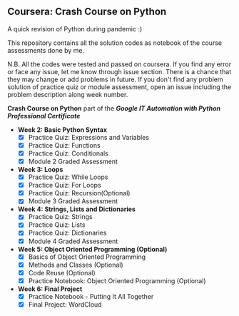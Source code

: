 Coursera: Crash Course on Python
----------------------------------

A quick revision of Python during pandemic :)

This repository contains all the solution codes as notebook of the course assessments done by me.

N.B. All the codes were tested and passed on coursera. If you find any error or face any issue, let me know through issue section. There is a chance that they may change or add problems in future. If you don't find any problem solution of practice quiz or module assessment, open an issue including the problem description along week number.


**Crash Course on Python** part of the ***Google IT Automation with Python Professional Certificate***


  - **Week 2: Basic Python Syntax**    
    - [x] Practice Quiz: Expressions and Variables
    - [x] Practice Quiz: Functions
    - [x] Practice Quiz: Conditionals
    - [x] Module 2 Graded Assessment

  - **Week 3: Loops**
    - [x] Practice Quiz: While Loops
    - [x] Practice Quiz: For Loops
    - [x] Practice Quiz: Recursion(Optional)
    - [x] Module 3 Graded Assessment
    
  - **Week 4: Strings, Lists and Dictionaries**
    - [x] Practice Quiz: Strings
    - [x] Practice Quiz: Lists
    - [x] Practice Quiz: Dictionaries
    - [x] Module 4 Graded Assessment

  - **Week 5: Object Oriented Programming (Optional)**
    - [x] Basics of Object Oriented Programming
    - [x] Methods and Classes (Optional)
    - [x] Code Reuse (Optional)
    - [x] Practice Notebook: Object Oriented Programming (Optional)

  - **Week 6: Final Project**
    - [x] Practice Notebook - Putting It All Together
    - [x] Final Project: WordCloud
